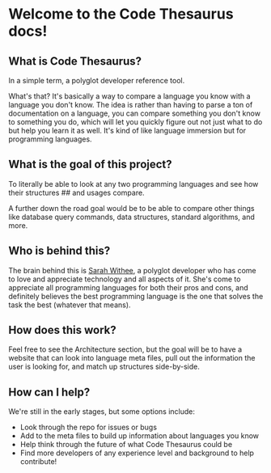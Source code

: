 # Welcome to the Code Thesaurus docs!

## What is Code Thesaurus?

In a simple term, a polyglot developer reference tool.

What's that? It's basically a way to compare a language you know with a language you don't know. The idea is rather than having to parse a ton of documentation on a language, you can compare something you don't know to something you do, which will let you quickly figure out not just what to do but help you learn it as well. It's kind of like language immersion but for programming languages.

## What is the goal of this project?

To literally be able to look at any two programming languages and see how their structures ## and usages compare. 

A further down the road goal would be to be able to compare other things like database query commands, data structures, standard algorithms, and more.

## Who is behind this?

The brain behind this is [Sarah Withee](https://twitter.com/geekygirlsarah), a polyglot developer who has come to love and appreciate technology and all aspects of it. She's come to appreciate all programming languages for both their pros and cons, and definitely believes the best programming language is the one that solves the task the best (whatever that means).

## How does this work?

Feel free to see the Architecture section, but the goal will be to have a website that can look into language meta files, pull out the information the user is looking for, and match up structures side-by-side. 

## How can I help?

We're still in the early stages, but some options include:
* Look through the repo for issues or bugs 
* Add to the meta files to build up information about languages you know
* Help think through the future of what Code Thesaurus could be
* Find more developers of any experience level and background to help contribute!
